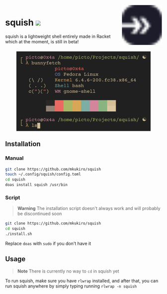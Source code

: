 <img align="right" height="128" src=".meow/sqsh.svg">

# squish ![](https://nukocities.neocities.org/nuko/sets/cat325.gif)

squish is a lightweight shell entirely made in Racket which at the moment, is still in beta!
<h3 align="center">
 <img align="center" height="256" src=".meow/screenshot.png">
<h3>

## Installation

### Manual

```bash
git clone https://github.com/mkukiro/squish
touch ~/.config/squish/config.toml
cd squish
doas install squish /usr/bin
```

### Script
> **Warning**
> The installation script doesn't always work and will probably be discontinued soon

```bash
git clone https://github.com/mkukiro/squish
cd squish
./install.sh
```

Replace `doas` with `sudo` if you don't have it

## Usage
> **Note**
> There is currently no way to `cd` in squish yet

To run squish, make sure you have `rlwrap` installed, and after that, you can run squish anywhere by simply typing running `rlwrap -n squish`

